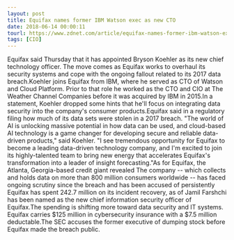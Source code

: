```yaml
---
layout: post
title: Equifax names former IBM Watson exec as new CTO
date: 2018-06-14 00:00:11
tourl: https://www.zdnet.com/article/equifax-names-former-ibm-watson-exec-as-new-cto/
tags: [CIO]
---
```

Equifax said Thursday that it has appointed Bryson Koehler as its new chief technology officer. The move comes as Equifax works to overhaul its security systems and cope with the ongoing fallout related to its 2017 data breach.Koehler joins Equifax from IBM, where he served as CTO of Watson and Cloud Platform. Prior to that role he worked as the CTO and CIO at The Weather Channel Companies before it was acquired by IBM in 2015.In a statement, Koehler dropped some hints that he'll focus on integrating data security into the company's consumer products.Equifax said in a regulatory filing how much of its data sets were stolen in a 2017 breach. "The world of AI is unlocking massive potential in how data can be used, and cloud-based AI technology is a game changer for developing secure and reliable data-driven products," said Koehler. "I see tremendous opportunity for Equifax to become a leading data-driven technology company, and I'm excited to join its highly-talented team to bring new energy that accelerates Equifax's transformation into a leader of insight forecasting."As for Equifax, the Atlanta, Georgia-based credit giant revealed The company -- which collects and holds data on more than 800 million consumers worldwide -- has faced ongoing scrutiny since the breach and has been accused of persistently Equifax has spent 242.7 million on its incident recovery, as of Jamil Farshchi has been named as the new chief information security officer of Equifax.The spending is shifting more toward data security and IT systems. Equifax carries $125 million in cybersecurity insurance with a $7.5 million deductable.The SEC accuses the former executive of dumping stock before Equifax made the breach public.